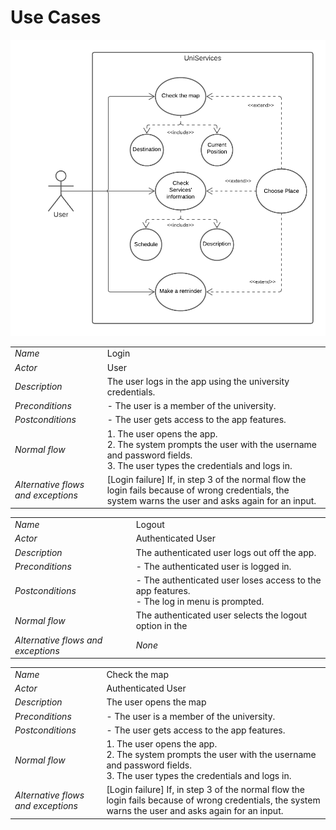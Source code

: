 # Use Cases 

![Use cases](/images/ESOF.png)


|||
| --- | --- |
| *Name* | Login |
| *Actor* |  User | 
| *Description* | The user logs in the app using the university credentials. |
| *Preconditions* | - The user is a member of the university. |
| *Postconditions* | - The user gets access to the app features. |
| *Normal flow* | 1. The user opens the app.<br> 2. The system prompts the user with the username and password fields.<br> 3. The user types the credentials and logs in. |
| *Alternative flows and exceptions* | [Login failure] If, in step 3 of the normal flow the login fails because of wrong credentials, the system warns the user and asks again for an input. |

|||
| --- | --- |
| *Name* | Logout |
| *Actor* |  Authenticated User | 
| *Description* | The authenticated user logs out off the app. |
| *Preconditions* | - The authenticated user is logged in. |
| *Postconditions* | - The authenticated user loses access to the app features. <br> - The log in menu is prompted. |
| *Normal flow* | The authenticated user selects the logout option in the |
| *Alternative flows and exceptions* | *None* |

|||
| --- | --- |
| *Name* | Check the map |
| *Actor* |  Authenticated User | 
| *Description* | The user opens the map |
| *Preconditions* | - The user is a member of the university. |
| *Postconditions* | - The user gets access to the app features. |
| *Normal flow* | 1. The user opens the app.<br> 2. The system prompts the user with the username and password fields.<br> 3. The user types the credentials and logs in. |
| *Alternative flows and exceptions* | [Login failure] If, in step 3 of the normal flow the login fails because of wrong credentials, the system warns the user and asks again for an input. |